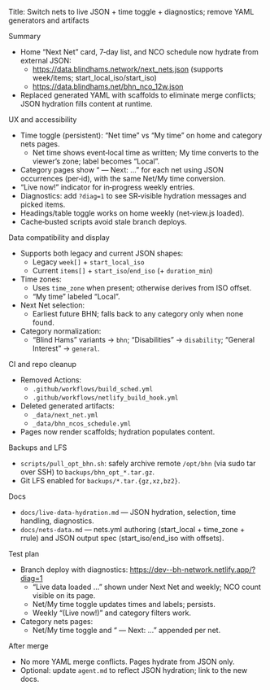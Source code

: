 Title: Switch nets to live JSON + time toggle + diagnostics; remove YAML generators and artifacts

Summary
- Home “Next Net” card, 7‑day list, and NCO schedule now hydrate from external JSON:
  - https://data.blindhams.network/next_nets.json (supports week/items; start_local_iso/start_iso)
  - https://data.blindhams.net/bhn_nco_12w.json
- Replaced generated YAML with scaffolds to eliminate merge conflicts; JSON hydration fills content at runtime.

UX and accessibility
- Time toggle (persistent): “Net time” vs “My time” on home and category nets pages.
  - Net time shows event‑local time as written; My time converts to the viewer’s zone; label becomes “Local”.
- Category pages show “ — Next: …” for each net using JSON occurrences (per‑id), with the same Net/My time conversion.
- “Live now!” indicator for in‑progress weekly entries.
- Diagnostics: add `?diag=1` to see SR‑visible hydration messages and picked items.
- Headings/table toggle works on home weekly (net‑view.js loaded).
- Cache‑busted scripts avoid stale branch deploys.

Data compatibility and display
- Supports both legacy and current JSON shapes:
  - Legacy `week[]` + `start_local_iso`
  - Current `items[]` + `start_iso`/`end_iso` (+ `duration_min`)
- Time zones:
  - Uses `time_zone` when present; otherwise derives from ISO offset.
  - “My time” labeled “Local”.
- Next Net selection:
  - Earliest future BHN; falls back to any category only when none found.
- Category normalization:
  - “Blind Hams” variants → `bhn`; “Disabilities” → `disability`; “General Interest” → `general`.

CI and repo cleanup
- Removed Actions:
  - `.github/workflows/build_sched.yml`
  - `.github/workflows/netlify_build_hook.yml`
- Deleted generated artifacts:
  - `_data/next_net.yml`
  - `_data/bhn_ncos_schedule.yml`
- Pages now render scaffolds; hydration populates content.

Backups and LFS
- `scripts/pull_opt_bhn.sh`: safely archive remote `/opt/bhn` (via sudo tar over SSH) to `backups/bhn_opt_*.tar.gz`.
- Git LFS enabled for `backups/*.tar.{gz,xz,bz2}`.

Docs
- `docs/live-data-hydration.md` — JSON hydration, selection, time handling, diagnostics.
- `docs/nets-data.md` — nets.yml authoring (start_local + time_zone + rrule) and JSON output spec (start_iso/end_iso with offsets).

Test plan
- Branch deploy with diagnostics: https://dev--bh-network.netlify.app/?diag=1
  - “Live data loaded …” shown under Next Net and weekly; NCO count visible on its page.
  - Net/My time toggle updates times and labels; persists.
  - Weekly “(Live now!)” and category filters work.
- Category nets pages:
  - Net/My time toggle and “ — Next: …” appended per net.

After merge
- No more YAML merge conflicts. Pages hydrate from JSON only.
- Optional: update `agent.md` to reflect JSON hydration; link to the new docs.

